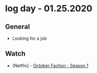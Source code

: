 # log day - 01.25.2020

## General

- Looking for a job

## Watch

- \[Netflix\] - [October Faction - Season 1](https://www.themoviedb.org/tv/93826-october-faction/season/1)
